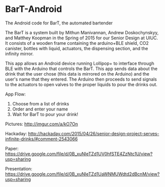 # BarT-Android
The Android code for BarT, the automated bartender

The BarT is a system built by Mithun Manivannan, Andrew Doskochynskyy, and Matthey Koopman in the Spring of 2015 for our Senior Design at UIUC. It consists of a wooden frame containing the arduino+BLE shield, CO2 canister, bottles with liquid, actuators, the dispensing section, and the infinity mirror.

This app allows an Android device running Lollipop+ to interface through BLE with the Arduino that controls the BarT. This app sends data about the drink that the user chose (this data is mirrored on the Arduino) and the user's name that they entered. The Arduino then proceeds to send signals to the actuators to open valves to the proper liquids to pour the drinks out.

App Flow:
 1. Choose from a list of drinks
 2. Order and enter your name
 3. Wait for BarT to pour your drink!

Pictures: http://imgur.com/a/kO7On

Hackaday: http://hackaday.com/2015/04/26/senior-design-project-serves-infinite-drinks/#comment-2543066

Paper: https://drive.google.com/file/d/0B_xuNIeTZd1UV0hfSTE4ZzNtc1U/view?usp=sharing

Presentation: https://drive.google.com/file/d/0B_xuNIeTZd1UaWNMUWdtd2dBcnM/view?usp=sharing
